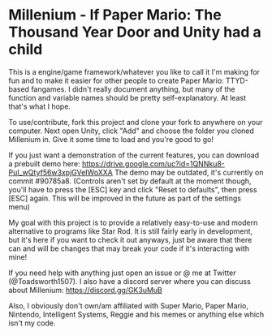 # Millenium -  If Paper Mario: The Thousand Year Door and Unity had a child

This is a engine/game framework/whatever you like to call it I'm making for fun and to make it easier for other people to create Paper Mario: TTYD-based fangames.
I didn't really document anything, but many of the function and variable names should be pretty self-explanatory. At least that's what I hope.

To use/contribute, fork this project and clone your fork to anywhere on your computer. Next open Unity, click "Add" and choose the folder you cloned Millenium in. Give it some time to load and you're good to go!

If you just want a demonstration of the current features, you can download a prebuilt demo here:
https://drive.google.com/uc?id=1QNNku8-PuI_wQtyf56w3xpjGVeIWoXXA
The demo may be outdated, it's currently on commit #90785a8.
(Controls aren't set by default at the moment though, you'll have to press the [ESC] key and click "Reset to defaults", then press [ESC] again. This will be improved in the future as part of the settings menu)

My goal with this project is to provide a relatively easy-to-use and modern alternative to programs like Star Rod. It is still fairly early in development, but it's here if you want to check it out anyways, just be aware that there can and will be changes that may break your code if it's interacting with mine!

If you need help with anything just open an issue or @ me at Twitter (@Toadsworth1507).
I also have a discord server where you can discuss about Millenium: https://discord.gg/GK3uMuB

Also, I obviously don't own/am affiliated with Super Mario, Paper Mario, Nintendo, Intelligent Systems, Reggie and his memes or anything else which isn't my code.
